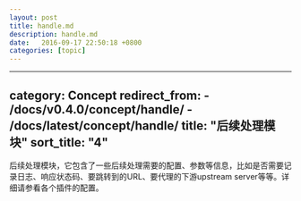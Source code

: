 ```yaml
---
layout: post
title: handle.md
description: handle.md
date:   2016-09-17 22:50:18 +0800 
categories: [topic]
---
```

---
category: Concept
redirect_from:
    - /docs/v0.4.0/concept/handle/
    - /docs/latest/concept/handle/
title: "后续处理模块"
sort_title: "4"
---


后续处理模块，它包含了一些后续处理需要的配置、参数等信息，比如是否需要记录日志、响应状态码、要跳转到的URL、要代理的下游upstream server等等。详细请参看各个插件的配置。
